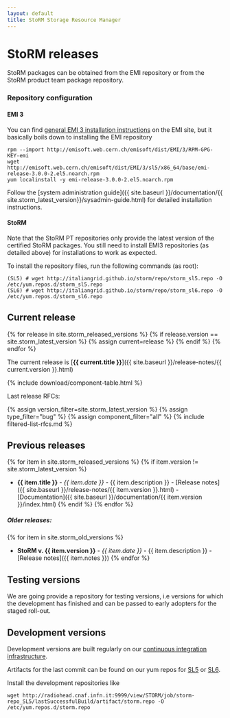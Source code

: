```yaml
---
layout: default
title: StoRM Storage Resource Manager
---
```


# StoRM releases

StoRM packages can be obtained from the EMI repository or from the StoRM product team package repository.

### Repository configuration 

#### EMI 3 

You can find [general EMI 3 installation instructions](https://twiki.cern.ch/twiki/bin/view/EMI/GenericInstallationConfigurationEMI3) on the EMI site, but it basically boils down to installing the EMI repository

	rpm --import http://emisoft.web.cern.ch/emisoft/dist/EMI/3/RPM-GPG-KEY-emi
	wget http://emisoft.web.cern.ch/emisoft/dist/EMI/3/sl5/x86_64/base/emi-release-3.0.0-2.el5.noarch.rpm
	yum localinstall -y emi-release-3.0.0-2.el5.noarch.rpm

Follow the [system administration guide]({{ site.baseurl }}/documentation/{{ site.storm_latest_version}}/sysadmin-guide.html) for detailed installation instructions.

#### StoRM

Note that the StoRM PT repositories only provide the latest version of the certified StoRM packages.
You still need to install EMI3 repositories (as detailed above) for installations to work as expected.

To install the repository files, run the following commands (as root):

    (SL5) # wget http://italiangrid.github.io/storm/repo/storm_sl5.repo -O /etc/yum.repos.d/storm_sl5.repo
    (SL6) # wget http://italiangrid.github.io/storm/repo/storm_sl6.repo -O /etc/yum.repos.d/storm_sl6.repo

## Current release
{% for release in site.storm_released_versions %}
  {% if release.version == site.storm_latest_version %}
    {% assign current=release %}
  {% endif %}
{% endfor %}

The current release is [**{{ current.title }}**]({{ site.baseurl }}/release-notes/{{ current.version }}.html)

{% include download/component-table.html %}

Last release RFCs:

{% assign version_filter=site.storm_latest_version %}
{% assign type_filter="bug" %}
{% assign component_filter="all" %}
{% include filtered-list-rfcs.md %}

## Previous releases

{% for item in site.storm_released_versions %}
  {% if item.version != site.storm_latest_version %}
* **{{ item.title }}** - _{{ item.date }}_ - {{ item.description }} - [Release notes]({{ site.baseurl }}/release-notes/{{ item.version }}.html) - [Documentation]({{ site.baseurl }}/documentation/{{ item.version }}/index.html) 
  {% endif %}
{% endfor %}

##### _Older releases_:

{% for item in site.storm_old_versions %}
* **StoRM v. {{ item.version }}** - _{{ item.date }}_ - {{ item.description }} - [Release notes]({{ item.notes }}) 
{% endfor %}

## Testing versions

We are going provide a repository for testing versions, i.e versions for which the development has finished and can be passed to early adopters for the staged roll-out.

## Development versions

Development versions are built regularly on our [continuous integration infrastructure](http://radiohead.cnaf.infn.it:9999/view/STORM/). 

Artifacts for the last commit can be found on our yum repos for [SL5](http://radiohead.cnaf.infn.it:9999/view/STORM/job/storm-repo_SL5/lastSuccessfulBuild/artifact/storm.repo) or [SL6](http://radiohead.cnaf.infn.it:9999/view/STORM/job/storm-repo_SL6/lastSuccessfulBuild/artifact/storm.repo).

Install the development repositories like

	wget http://radiohead.cnaf.infn.it:9999/view/STORM/job/storm-repo_SL5/lastSuccessfulBuild/artifact/storm.repo -O /etc/yum.repos.d/storm.repo
	
<br/>

[storm-emi3-v1.11.1]: http://www.eu-emi.eu/releases/emi-3-monte-bianco/updates/-/asset_publisher/5Na8/content/update-5-03-06-2013-v-3-3-0-1#STORM_v_1_11_1



